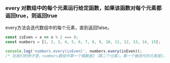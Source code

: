 ### every 对数组中的每个元素运行给定函数，如果该函数对每个元素都返回true，则返回true
every方法会迭代数组中的每个元素，直到返回false。

```js
const isEven = x => x % 2 === 0;
const numbers = [1, 2, 3, 4, 5, 6, 7, 8, 9, 10, 11, 12, 13, 14, 15];

console.log('numbers.every(isEven)', numbers.every(isEven));
/* 在我们的例子里，numbers数组中第一个偶数是2（第二个元素）。第一个被迭代的元素是1，isEven会返回false。第二个被迭代的元素是2，isEven返回true——迭代结束。 */
```